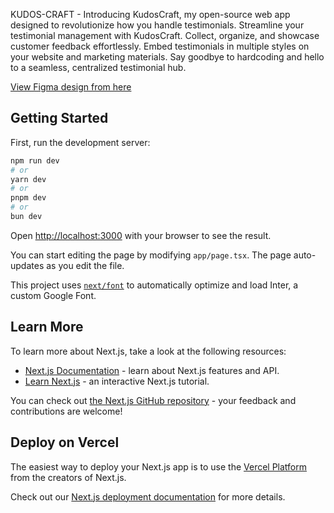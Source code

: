 KUDOS-CRAFT - Introducing KudosCraft, my open-source web app designed to revolutionize how you handle testimonials. Streamline your testimonial management with KudosCraft. Collect, organize, and showcase customer feedback effortlessly. Embed testimonials in multiple styles on your website and marketing materials. Say goodbye to hardcoding and hello to a seamless, centralized testimonial hub.

[View Figma design from here](https://www.figma.com/proto/wsrxykI3RLA0KBZIFd0KgM/Untitled?t=FTt3liKa0sSwzxAI-1&node-id=1-2)

## Getting Started

First, run the development server:

```bash
npm run dev
# or
yarn dev
# or
pnpm dev
# or
bun dev
```

Open [http://localhost:3000](http://localhost:3000) with your browser to see the result.

You can start editing the page by modifying `app/page.tsx`. The page auto-updates as you edit the file.

This project uses [`next/font`](https://nextjs.org/docs/basic-features/font-optimization) to automatically optimize and load Inter, a custom Google Font.

## Learn More

To learn more about Next.js, take a look at the following resources:

- [Next.js Documentation](https://nextjs.org/docs) - learn about Next.js features and API.
- [Learn Next.js](https://nextjs.org/learn) - an interactive Next.js tutorial.

You can check out [the Next.js GitHub repository](https://github.com/vercel/next.js/) - your feedback and contributions are welcome!

## Deploy on Vercel

The easiest way to deploy your Next.js app is to use the [Vercel Platform](https://vercel.com/new?utm_medium=default-template&filter=next.js&utm_source=create-next-app&utm_campaign=create-next-app-readme) from the creators of Next.js.

Check out our [Next.js deployment documentation](https://nextjs.org/docs/deployment) for more details.
